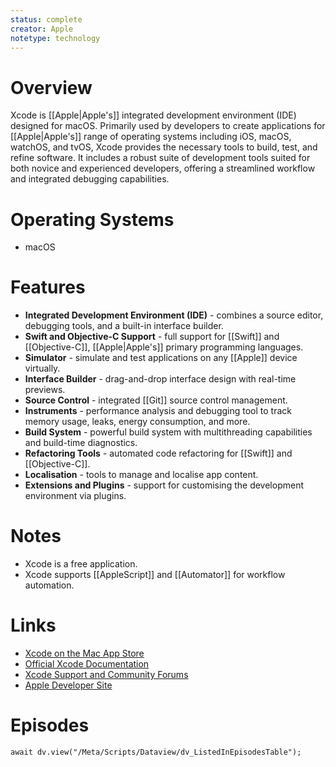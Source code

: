 ```yaml
---
status: complete
creator: Apple
notetype: technology
---
```

# Overview
Xcode is [[Apple|Apple's]] integrated development environment (IDE) designed for macOS. Primarily used by developers to create applications for [[Apple|Apple's]] range of operating systems including iOS, macOS, watchOS, and tvOS, Xcode provides the necessary tools to build, test, and refine software. It includes a robust suite of development tools suited for both novice and experienced developers, offering a streamlined workflow and integrated debugging capabilities.

# Operating Systems
- macOS

# Features
- **Integrated Development Environment (IDE)** - combines a source editor, debugging tools, and a built-in interface builder.
- **Swift and Objective-C Support** - full support for [[Swift]] and [[Objective-C]], [[Apple|Apple's]] primary programming languages.
- **Simulator** - simulate and test applications on any [[Apple]] device virtually.
- **Interface Builder** - drag-and-drop interface design with real-time previews.
- **Source Control** - integrated [[Git]] source control management.
- **Instruments** - performance analysis and debugging tool to track memory usage, leaks, energy consumption, and more.
- **Build System** - powerful build system with multithreading capabilities and build-time diagnostics.
- **Refactoring Tools** - automated code refactoring for [[Swift]] and [[Objective-C]].
- **Localisation** - tools to manage and localise app content.
- **Extensions and Plugins** - support for customising the development environment via plugins.

# Notes
- Xcode is a free application.
- Xcode supports [[AppleScript]] and [[Automator]] for workflow automation.

# Links

- [Xcode on the Mac App Store](https://apps.apple.com/us/app/xcode/id497799835)
- [Official Xcode Documentation](https://developer.apple.com/documentation/xcode)
- [Xcode Support and Community Forums](https://developer.apple.com/support/xcode/)
- [Apple Developer Site](https://developer.apple.com/)

# Episodes
```dataviewjs
await dv.view("/Meta/Scripts/Dataview/dv_ListedInEpisodesTable");
```
